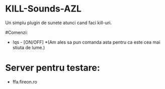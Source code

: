# KILL-Sounds-AZL
Un simplu plugin de sunete atunci cand faci kill-uri.

#Comenzi:
- !qs - [ON/OFF] *(Am ales sa pun comanda asta pentru ca este cea mai stiuta de lume.)

# Server pentru testare:
- ffa.fireon.ro
